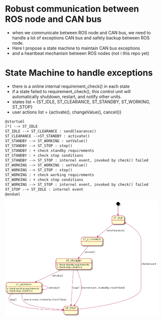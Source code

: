 # Robust communication between ROS node and CAN bus
* when we communicate between ROS node and CAN bus, we need to handle a lot of exceptions CAN bus and safety backup between ROS node.
* Here I propose a state machine to maintain CAN bus exceptions
* and a heartbeat mechanism between ROS nodes (not i this repo yet)

# State Machine to handle exceptions
* there is a online internal requirement_check() in each state
* if a state failed to requirement_check(), this control unit will automatically shutdown, restart, and notify other units.
* states list = {ST_IDLE, ST_CLEARANCE, ST_STANDBY, ST_WORKING, ST_STOP}
* user actions list = {activate(), changeValue(), cancel()}

```puml
@startuml
[*] --> ST_IDLE
ST_IDLE --> ST_CLEARANCE : sendClearance()
ST_CLEARANCE -->ST_STANDBY : activate()
ST_STANDBY --> ST_WORKING : setValue()
ST_STANDBY --> ST_STOP : stop()
ST_STANDBY : + check standby requirements
ST_STANDBY : + check stop conditions
ST_STANDBY --> ST_STOP : internel event, invoked by check() failed
ST_WORKING --> ST_WORKING : setValue()
ST_WORKING --> ST_STOP : stop()
ST_WORKING : + check working requirements
ST_WORKING : + check stop conditions
ST_WORKING --> ST_STOP : internel event, invoked by check() failed
ST_STOP --> ST_IDLE : internel event
@enduml
```

<img src="./imgs/sketch.png"  width="800" />